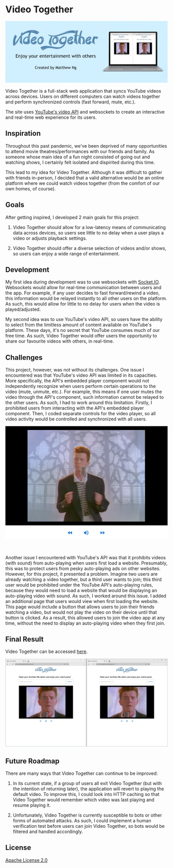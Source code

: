# Video Together
![Project Banner](client/src/assets/Poster.jpg)

Video Together is a full-stack web application that syncs YouTube videos across devices. Users on different computers can watch videos together and perform synchronized controls (fast forward, mute, etc.).

The site uses [YouTube's video API](https://developers.google.com/youtube) and websockets to create an interactive and real-time web experience for its users.

## Inspiration

Throughout this past pandemic, we've been deprived of many opportunities to attend movie theatres/performances with our friends and family. As someone whose main idea of a fun night consisted of going out and watching shows, I certainly felt isolated and dispirited  during this time.

This lead to my idea for Video Together. Although it was difficult to gather with friends in-person, I decided that a valid alternative would be an online platform where we could watch videos together (from the comfort of our own homes, of course).

## Goals

After getting inspired, I developed 2 main goals for this project:

1. Video Together should allow for a low-latency means of communicating data across devices, so users see little to no delay when a user plays a video or adjusts playback settings.

2. Video Together should offer a diverse selection of videos and/or shows, so users can enjoy a wide range of entertainment.

## Development

My first idea during development was to use websockets with [Socket.IO](https://socket.io). Websockets would allow for real-time communication between users and the app. For example, if any user decides to fast forward/rewind a video, this information would be relayed instantly to all other users on the platform. As such, this would allow for little to no delay for users when the video is played/adjusted.

My second idea was to use YouTube's video API, so users have the ability to select from the limitless amount of content available on YouTube's platform. These days, it's no secret that YouTube consumes much of our free time. As such, Video Together would offer users the opportunity to share our favourite videos with others, in real-time.

## Challenges

This project, however, was not without its challenges. One issue I encountered was that YouTube's video API was limited in its capacities. More specifically, the API's embedded player component would not independently recognize when users perform certain operations to the video (mute, unmute, etc.). For example, this means if one user mutes the video through the API's component, such information cannot be relayed to the other users. As such, I had to work around this limitation. Firstly, I prohibited users from interacting with the API's embedded player component. Then, I coded separate controls for the video player, so all video activity would be controlled and synchronized with all users.

<p align="center">
  <img src="client/src/assets/Controls.PNG" width="600" />
</p>

<br />

Another issue I encountered with YouTube's API was that it prohibits videos (with sound) from auto-playing when users first load a website. Presumably, this was to protect users from pesky auto-playing ads on other websites. However, for this project, it presented a problem. Imagine two users are already watching a video together, but a third user wants to join; this third user would be prohibited under the YouTube API's auto-playing rules, because they would need to load a website that would be displaying an auto-playing video with sound. As such, I worked around this issue. I added an additional page that users would view when first loading the website. This page would include a button that allows users to join their friends watching a video, but would not play the video on their device until that button is clicked. As a result, this allowed users to join the video app at any time, without the need to display an auto-playing video when they first join.

## Final Result

Video Together can be accessed [here](https://video-together.herokuapp.com/).

<p align="center">
  <img src="client/src/assets/FinalResult.jpg" width="800" />
</p>

## Future Roadmap

There are many ways that Video Together can continue to be improved:

1. In its current state, if a group of users all exit Video Together (but with the intention of returning later), the application will revert to playing the default video. To improve this, I could look into HTTP caching so that Video Together would remember which video was last playing and resume playing it.

2. Unfortunately, Video Together is currently susceptible to bots or other forms of automated attacks. As such, I could implement a human verification test before users can join Video Together, so bots would be filtered and handled accordingly.

## License

[Apache License 2.0](https://github.com/mat-ng/video-together/blob/main/LICENSE)
